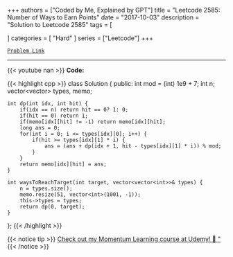
+++
authors = ["Coded by Me, Explained by GPT"]
title = "Leetcode 2585: Number of Ways to Earn Points"
date = "2017-10-03"
description = "Solution to Leetcode 2585"
tags = [
    
]
categories = [
    "Hard"
]
series = ["Leetcode"]
+++



[`Problem Link`](https://leetcode.com/problems/number-of-ways-to-earn-points/description/)

---
{{< youtube nan >}}
**Code:**

{{< highlight cpp >}}
class Solution {
public:
    int mod = (int) 1e9 + 7;
    int n;
    vector<vector<int>> types, memo;
    
    int dp(int idx, int hit) {
        if(idx == n) return hit == 0? 1: 0;
        if(hit == 0) return 1;
        if(memo[idx][hit] != -1) return memo[idx][hit];
        long ans = 0;
        for(int i = 0; i <= types[idx][0]; i++) {
            if(hit >= types[idx][1] * i) {
                ans = (ans + dp(idx + 1, hit - types[idx][1] * i)) % mod;
            }
        }
        return memo[idx][hit] = ans;
    }
    
    int waysToReachTarget(int target, vector<vector<int>>& types) {
        n = types.size();
        memo.resize(51, vector<int>(1001, -1));
        this->types = types;
        return dp(0, target);
    }
};
{{< /highlight >}}



{{< notice tip >}}
[Check out my Momentum Learning course at Udemy! 🚀 "](https://www.udemy.com/course/blind-75-the-data-structures-and-algorithms-essentials/)
{{< /notice >}}

